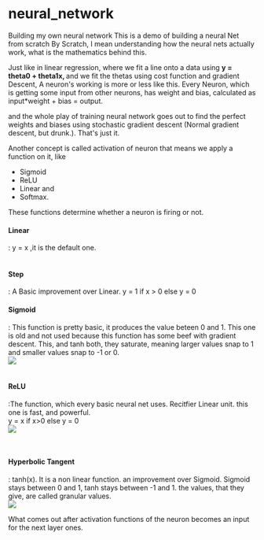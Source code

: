 # neural_network
 Building my own neural network
This is a demo of building a neural Net from scratch
By Scratch, I mean understanding how the neural nets actually work, what is the mathematics behind this.

Just like in linear regression, where we fit a line onto a data using
 <b> y = theta0 + theta1x, </b>
 and we fit the thetas using cost function and gradient Descent, A neuron's working is more or less like this.
 Every Neuron, which is getting some input from other neurons, has weight and bias, calculated as
 input*weight + bias = output.

 and the whole play of training neural network goes out to find the perfect weights and biases using
 stochastic gradient descent (Normal gradient descent, but drunk.). That's just it.

Another concept is called activation of neuron
 that means we apply a function on it, like
 <ul>
 <li>Sigmoid</li>
 <li>ReLU</li>
 <li>Linear and</li>
 <li>Softmax.</li> </ul>
 These functions determine whether a neuron is firing or not.
 <br>
 <h4> Linear</h4> : y = x ,it is the default one.<br> 
 <br><h4> Step </h4> : A Basic improvement over Linear. y = 1 if x > 0 else y = 0  
 <br><h4> Sigmoid</h4> : This function is pretty basic, it produces the value beteen 0 and 1. This one is old and not used because this function has some beef with gradient descent. This, and tanh both, they saturate, meaning larger values snap to 1 and smaller values snap to -1 or 0.<br>
 <img src="https://mathworld.wolfram.com/images/equations/SigmoidFunction/NumberedEquation1.gif"><br>
 <br><h4> ReLU</h4> :The function, which every basic neural net uses. Recitfier Linear unit. this one is fast, and powerful. <br> y = x if x>0 else y = 0 <br> <img src="https://3qeqpr26caki16dnhd19sv6by6v-wpengine.netdna-ssl.com/wp-content/uploads/2018/10/Line-Plot-of-Rectified-Linear-Activation-for-Negative-and-Positive-Inputs.png"><br>
 
 <br><h4> Hyperbolic Tangent</h4> : tanh(x). It is a non linear function. an improvement over Sigmoid. Sigmoid stays between 0 and 1, tanh stays between -1 and 1. the values, that they give, are called granular values.<br><img src="https://mathworld.wolfram.com/images/interactive/TanhReal.gif"><br>

 What comes out after activation functions of the neuron becomes an input for the next layer ones.

